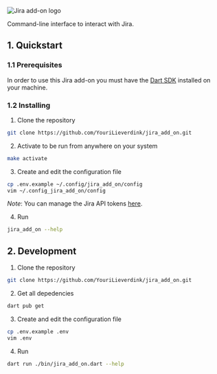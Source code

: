 ![Jira add-on logo](https://github.com/YouriLieverdink/jira_add_on/assets/89806453/bde3f778-491b-4ab4-8124-1b67ab277d2b)

Command-line interface to interact with Jira.

## 1. Quickstart

### 1.1 Prerequisites

In order to use this Jira add-on you must have the [Dart SDK](https://dart.dev/get-dart) installed on your machine.

### 1.2 Installing

1. Clone the repository
```sh
git clone https://github.com/YouriLieverdink/jira_add_on.git
```

2. Activate to be run from anywhere on your system
```sh
make activate
```

3. Create and edit the configuration file
```sh
cp .env.example ~/.config/jira_add_on/config
vim ~/.config_jira_add_on/config
```

*Note*: You can manage the Jira API tokens [here](https://id.atlassian.com/manage-profile/security/api-tokens).

4. Run
```sh
jira_add_on --help
```

## 2. Development

1. Clone the repository
```sh
git clone https://github.com/YouriLieverdink/jira_add_on.git
```

2. Get all depedencies
```sh
dart pub get
```

3. Create and edit the configuration file
```sh
cp .env.example .env
vim .env
```

4. Run
```sh
dart run ./bin/jira_add_on.dart --help
```
